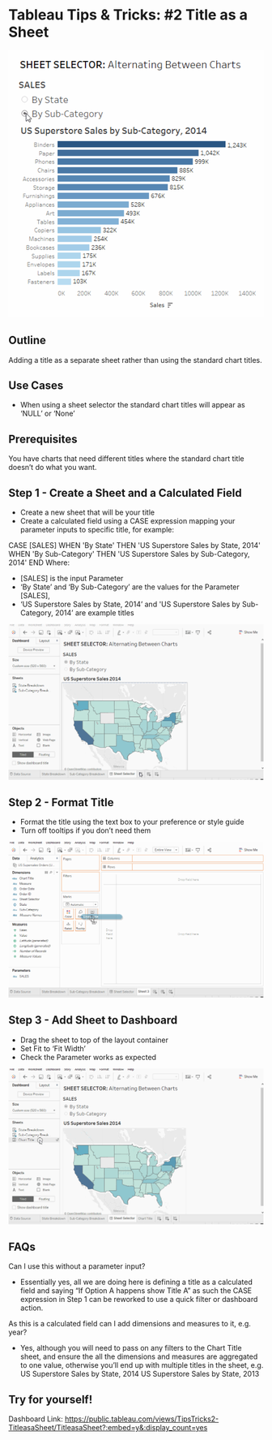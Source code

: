 # Tableau Tips & Tricks: #2 Title as a Sheet

![Title as a Sheet](gifs/t&t_02_titles_as_sheet/title_as_sheet_final.gif "Title as a Sheet")

## Outline

Adding a title as a separate sheet rather than using the standard chart titles. 

## Use Cases
- When using a sheet selector the standard chart titles will appear as ‘NULL’ or ‘None’


## Prerequisites 

You have charts that need different titles where the standard chart title doesn’t do what you want.


## Step 1 - Create a Sheet and a Calculated Field
- Create a new sheet that will be your title
- Create a calculated field using a CASE expression mapping your parameter inputs to specific title, for example:

CASE [SALES]
WHEN 'By State' THEN 'US Superstore Sales by State, 2014'
WHEN 'By Sub-Category' THEN 'US Superstore Sales by Sub-Category, 2014'
END
Where:

- [SALES] is the input Parameter
- ‘By State’ and ‘By Sub-Category’ are the values for the Parameter [SALES],
- ‘US Superstore Sales by State, 2014’ and 'US Superstore Sales by Sub-Category, 2014’ are example titles

![Step 1](gifs/t&t_02_titles_as_sheet/title_as_sheet_1_create_sheet_and_calc_field.gif "Step 1")
## Step 2 - Format Title
- Format the title using the text box to your preference or style guide
- Turn off tooltips if you don’t need them

![Step 2](gifs/t&t_02_titles_as_sheet/title_as_sheet_2_create_chart_title.gif "Step 2")

## Step 3 - Add Sheet to Dashboard
- Drag the sheet to top of the layout container
- Set Fit to ‘Fit Width’
- Check the Parameter works as expected

![Step 3](gifs/t&t_02_titles_as_sheet/title_as_sheet_3_add_title_to_dashboard.gif "Step 3")

## FAQs

Can I use this without a parameter input?

- Essentially yes, all we are doing here is defining a title as a calculated field and saying “If Option A happens show Title A” as such the CASE expression in Step 1 can be reworked to use a quick filter or dashboard action.

As this is a calculated field can I add dimensions and measures to it, e.g. year?

- Yes, although you will need to pass on any filters to the Chart Title sheet, and ensure the all the dimensions and measures are aggregated to one value, otherwise you’ll end up with multiple titles in the sheet, e.g. 
        US Superstore Sales by State, 2014
        US Superstore Sales by State, 2013

## Try for yourself!
Dashboard Link: https://public.tableau.com/views/TipsTricks2-TitleasaSheet/TitleasaSheet?:embed=y&:display_count=yes